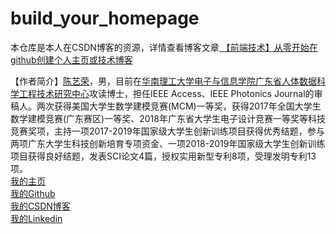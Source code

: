 # build_your_homepage
本仓库是本人在CSDN博客的资源，详情查看博客文章[
【前端技术】从零开始在github创建个人主页或技术博客
](https://blog.csdn.net/m0_37201243/article/details/104851098)

【作者简介】[陈艺荣](http://yirongchen.com/)，男，目前在[华南理工大学电子与信息学院广东省人体数据科学工程技术研究中心](http://www.scut.edu.cn/ee/)攻读博士，担任IEEE Access、IEEE Photonics Journal的审稿人。两次获得美国大学生数学建模竞赛(MCM)一等奖，获得2017年全国大学生数学建模竞赛(广东赛区)一等奖、2018年广东省大学生电子设计竞赛一等奖等科技竞赛奖项，主持一项2017-2019年国家级大学生创新训练项目获得优秀结题，参与两项广东大学生科技创新培育专项资金、一项2018-2019年国家级大学生创新训练项目获得良好结题，发表SCI论文4篇，授权实用新型专利8项，受理发明专利13项。     
[我的主页](http://yirongchen.com/)      
[我的Github](https://github.com/scutcyr)     
[我的CSDN博客](https://blog.csdn.net/m0_37201243)      
[我的Linkedin](https://www.linkedin.com/in/chenyirong/)     

